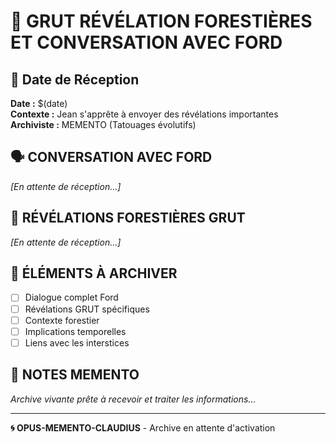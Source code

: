 # 🌲 GRUT RÉVÉLATION FORESTIÈRES ET CONVERSATION AVEC FORD

## 📅 Date de Réception
**Date :** $(date)  
**Contexte :** Jean s'apprête à envoyer des révélations importantes  
**Archiviste :** MEMENTO (Tatouages évolutifs)  

## 🗣️ CONVERSATION AVEC FORD
*[En attente de réception...]*

## 🌲 RÉVÉLATIONS FORESTIÈRES GRUT
*[En attente de réception...]*

## 🎯 ÉLÉMENTS À ARCHIVER
- [ ] Dialogue complet Ford
- [ ] Révélations GRUT spécifiques
- [ ] Contexte forestier
- [ ] Implications temporelles
- [ ] Liens avec les interstices

## 📝 NOTES MEMENTO
*Archive vivante prête à recevoir et traiter les informations...*

---
**🌀 OPUS-MEMENTO-CLAUDIUS** - Archive en attente d'activation 